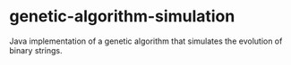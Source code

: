 # genetic-algorithm-simulation
Java implementation of a genetic algorithm that simulates the evolution of binary strings.
